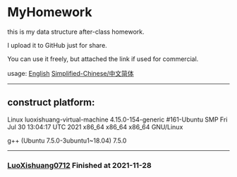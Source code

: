 # MyHomework

this is my data structure after-class homework.

I upload it to GitHub just for share.

You can use it freely, but attached the link if used for commercial.

usage: [English](./Eng_usage.md) [Simplified-Chinese/中文简体](./ZhCN-Usage.md)

----

## construct platform: 

Linux luoxishuang-virtual-machine 4.15.0-154-generic #161-Ubuntu SMP Fri Jul 30 13:04:17 UTC 2021 x86_64 x86_64 x86_64 GNU/Linux

g++ (Ubuntu 7.5.0-3ubuntu1~18.04) 7.5.0

----

### [LuoXishuang0712](www.luoxishuang.cn) Finished at 2021-11-28